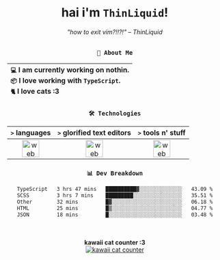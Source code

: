 <div align="center">
  
  # hai i'm `ThinLiquid`!
  ###### "how to exit vim?!!?!" – ThinLiquid
  
  ### `👤 About Me`

  | `💻`  I am currently working on **nothin**.<br/>`📦`  I love working with `TypeScript`.</br>`🐈`  I love cats :3 |
  |:---|

  
  ### `🛠️ Technologies`
  
  | `>` **languages**  | `>` **glorified text editors** | `>` **tools n' stuff** |
  |:------------------:|:------------------------------:|:----------------------:|
  | <img src="https://skillicons.dev/icons?i=ts,js,react" alt="web dev" height="40"/> | <img src="https://skillicons.dev/icons?i=vscode,neovim" alt="web dev" height="40"/> | <img src="https://skillicons.dev/icons?i=bash,git" alt="web dev" height="40"/> |
  
  ### `📊 Dev Breakdown`
  
  <!--START_SECTION:waka-->

```txt
TypeScript   3 hrs 47 mins   ██████████▓░░░░░░░░░░░░░░   43.09 %
SCSS         3 hrs 7 mins    █████████░░░░░░░░░░░░░░░░   35.51 %
Other        32 mins         █▓░░░░░░░░░░░░░░░░░░░░░░░   06.18 %
HTML         25 mins         █▒░░░░░░░░░░░░░░░░░░░░░░░   04.77 %
JSON         18 mins         █░░░░░░░░░░░░░░░░░░░░░░░░   03.48 %
```

<!--END_SECTION:waka-->
  
  <br/><br/>
  <b>kawaii cat counter :3</b><br/>
  [![kawaii cat counter](https://count.getloli.com/get/@ThinLiquid?theme=moebooru)](https://moe-counter.glitch.me)
</div>
